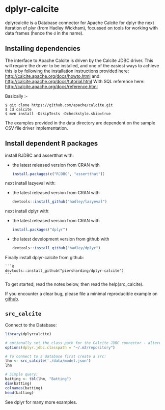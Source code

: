 # dplyr-calcite

dplyrcalcite is a Database connector for Apache Calcite for dplyr the next iteration of plyr (from Hadley Wickham), focussed on tools for working with data frames (hence the `d` in the name).


## Installing dependencies

The interface to Apache Calcite is driven by the Calcite JDBC driver.  This will require the driver to be installed, and one of the easiest ways to achieve this is by following the installation instructions provided here:
 http://calcite.apache.org/docs/howto.html
and:
 http://calcite.apache.org/docs/tutorial.html
With SQL reference here:
 http://calcite.apache.org/docs/reference.html

Basically :-

    $ git clone https://github.com/apache/calcite.git
    $ cd calcite
    $ mvn install -DskipTests -Dcheckstyle.skip=true

The examples provided in the data directory are dependent on the sample CSV file driver implementation.

## Install dependent R packages

install RJDBC and assertthat with:

* the latest released version from CRAN with

    ```R
    install.packages(c("RJDBC", "assertthat"))
    ````

next install lazyeval with:

* the latest released version from CRAN with

    ```R
    devtools::install_github("hadley/lazyeval")
    ````

next install dplyr with:

* the latest released version from CRAN with

    ```R
    install.packages("dplyr")
    ````

* the latest development version from github with

    ```R
    devtools::install_github("hadley/dplyr")
    ```

Finally install dplyr-calcite from github:

    ```R
    devtools::install_github("piersharding/dplyr-calcite")
    ```

To get started, read the notes below, then read the help(src_calcite).

If you encounter a clear bug, please file a minimal reproducible example on [github](https://github.com/piersharding/dplyr-calcite/issues).

## `src_calcite`

Connect to the Database:

```R
library(dplyrcalcite)

# optionally set the class path for the Calcite JDBC connector - alternatively use the CLASSPATH environment variable
options(dplyr.jdbc.classpath = "~/.m2/repository")

# To connect to a database first create a src:
lhm <- src_calcite('./data/model.json')
lhm

# Simple query:
batting <- tbl(lhm, "Batting")
dim(batting)
colnames(batting)
head(batting)
```

See dplyr for many more examples.
